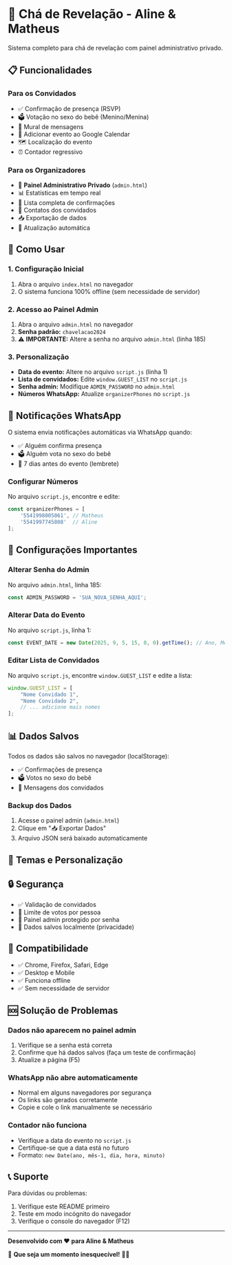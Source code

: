 # 🎉 Chá de Revelação - Aline & Matheus

Sistema completo para chá de revelação com painel administrativo privado.

## 📋 Funcionalidades

### Para os Convidados
- ✅ Confirmação de presença (RSVP)
- 🗳️ Votação no sexo do bebê (Menino/Menina)
- 💬 Mural de mensagens
- 📅 Adicionar evento ao Google Calendar
- 🗺️ Localização do evento
- ⏰ Contador regressivo

### Para os Organizadores
- 🔐 **Painel Administrativo Privado** (`admin.html`)
- 📊 Estatísticas em tempo real
- 👥 Lista completa de confirmações
- 📱 Contatos dos convidados
- 📥 Exportação de dados
- 🔄 Atualização automática

## 🚀 Como Usar

### 1. Configuração Inicial
1. Abra o arquivo `index.html` no navegador
2. O sistema funciona 100% offline (sem necessidade de servidor)

### 2. Acesso ao Painel Admin
1. Abra o arquivo `admin.html` no navegador
2. **Senha padrão:** `chavelacao2024`
3. ⚠️ **IMPORTANTE:** Altere a senha no arquivo `admin.html` (linha 185)

### 3. Personalização
- **Data do evento:** Altere no arquivo `script.js` (linha 1)
- **Lista de convidados:** Edite `window.GUEST_LIST` no `script.js`
- **Senha admin:** Modifique `ADMIN_PASSWORD` no `admin.html`
- **Números WhatsApp:** Atualize `organizerPhones` no `script.js`

## 📱 Notificações WhatsApp

O sistema envia notificações automáticas via WhatsApp quando:
- ✅ Alguém confirma presença
- 🗳️ Alguém vota no sexo do bebê
- 📅 7 dias antes do evento (lembrete)

### Configurar Números
No arquivo `script.js`, encontre e edite:
```javascript
const organizerPhones = [
    '5541998005061', // Matheus
    '5541997745808'  // Aline
];
```

## 🔧 Configurações Importantes

### Alterar Senha do Admin
No arquivo `admin.html`, linha 185:
```javascript
const ADMIN_PASSWORD = 'SUA_NOVA_SENHA_AQUI';
```

### Alterar Data do Evento
No arquivo `script.js`, linha 1:
```javascript
const EVENT_DATE = new Date(2025, 9, 5, 15, 0, 0).getTime(); // Ano, Mês-1, Dia, Hora, Minuto
```

### Editar Lista de Convidados
No arquivo `script.js`, encontre `window.GUEST_LIST` e edite a lista:
```javascript
window.GUEST_LIST = [
    "Nome Convidado 1",
    "Nome Convidado 2",
    // ... adicione mais nomes
];
```

## 📊 Dados Salvos

Todos os dados são salvos no navegador (localStorage):
- ✅ Confirmações de presença
- 🗳️ Votos no sexo do bebê
- 💬 Mensagens dos convidados

### Backup dos Dados
1. Acesse o painel admin (`admin.html`)
2. Clique em "📥 Exportar Dados"
3. Arquivo JSON será baixado automaticamente

## 🎨 Temas e Personalização

 
## 🔒 Segurança

- ✅ Validação de convidados
- 🚫 Limite de votos por pessoa
- 🔐 Painel admin protegido por senha
- 💾 Dados salvos localmente (privacidade)

## 📱 Compatibilidade

- ✅ Chrome, Firefox, Safari, Edge
- ✅ Desktop e Mobile
- ✅ Funciona offline
- ✅ Sem necessidade de servidor

## 🆘 Solução de Problemas

### Dados não aparecem no painel admin
1. Verifique se a senha está correta
2. Confirme que há dados salvos (faça um teste de confirmação)
3. Atualize a página (F5)

### WhatsApp não abre automaticamente
- Normal em alguns navegadores por segurança
- Os links são gerados corretamente
- Copie e cole o link manualmente se necessário

### Contador não funciona
- Verifique a data do evento no `script.js`
- Certifique-se que a data está no futuro
- Formato: `new Date(ano, mês-1, dia, hora, minuto)`

## 📞 Suporte

Para dúvidas ou problemas:
1. Verifique este README primeiro
2. Teste em modo incógnito do navegador
3. Verifique o console do navegador (F12)

---

**Desenvolvido com ❤️ para Aline & Matheus**

🎉 **Que seja um momento inesquecível!** 👶👧